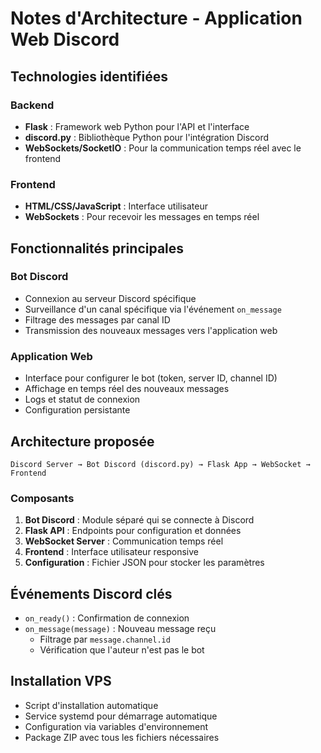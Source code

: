 # Notes d'Architecture - Application Web Discord

## Technologies identifiées

### Backend
- **Flask** : Framework web Python pour l'API et l'interface
- **discord.py** : Bibliothèque Python pour l'intégration Discord
- **WebSockets/SocketIO** : Pour la communication temps réel avec le frontend

### Frontend
- **HTML/CSS/JavaScript** : Interface utilisateur
- **WebSockets** : Pour recevoir les messages en temps réel

## Fonctionnalités principales

### Bot Discord
- Connexion au serveur Discord spécifique
- Surveillance d'un canal spécifique via l'événement `on_message`
- Filtrage des messages par canal ID
- Transmission des nouveaux messages vers l'application web

### Application Web
- Interface pour configurer le bot (token, server ID, channel ID)
- Affichage en temps réel des nouveaux messages
- Logs et statut de connexion
- Configuration persistante

## Architecture proposée

```
Discord Server → Bot Discord (discord.py) → Flask App → WebSocket → Frontend
```

### Composants
1. **Bot Discord** : Module séparé qui se connecte à Discord
2. **Flask API** : Endpoints pour configuration et données
3. **WebSocket Server** : Communication temps réel
4. **Frontend** : Interface utilisateur responsive
5. **Configuration** : Fichier JSON pour stocker les paramètres

## Événements Discord clés
- `on_ready()` : Confirmation de connexion
- `on_message(message)` : Nouveau message reçu
  - Filtrage par `message.channel.id`
  - Vérification que l'auteur n'est pas le bot

## Installation VPS
- Script d'installation automatique
- Service systemd pour démarrage automatique
- Configuration via variables d'environnement
- Package ZIP avec tous les fichiers nécessaires

